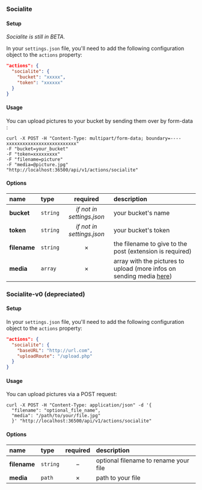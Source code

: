 ### Socialite

#### Setup

_Socialite is still in BETA._

In your `settings.json` file, you'll need to add the following configuration object to the `actions` property:

```json
"actions": {
  "socialite": {
    "bucket": "xxxxx",
    "token": "xxxxxx"
  }
}
```

#### Usage

You can upload pictures to your bucket by sending them over by form-data :

```cURL
curl -X POST -H "Content-Type: multipart/form-data; boundary=----xxxxxxxxxxxxxxxxxxxxxxxxxx"
-F "bucket=your_bucket"
-F "token=xxxxxxxxx"
-F "filename=picture"
-F "media=@picture.jpg"
"http://localhost:36500/api/v1/actions/socialite"
```

#### Options

|name|type|required|description|
|:---|:---|:---:|:---|
|**bucket**|`string`|_if not in settings.json_|your bucket's name|
|**token**|`string`|_if not in settings.json_|your bucket's token|
|**filename**|`string`|&times;|the filename to give to the post (extension is required)|
|**media**|`array`|&times;|array with the pictures to upload (more infos on sending media [here](/postRequest.md))|


### Socialite-v0 (depreciated)

#### Setup

In your `settings.json` file, you'll need to add the following configuration object to the `actions` property:

```json
"actions": {
  "socialite": {
    "baseURL": "http://url.com",
    "uploadRoute": "/upload.php"
  }
}
```

#### Usage

You can upload pictures via a POST request:

```cURL
curl -X POST -H "Content-Type: application/json" -d '{
  "filename": "optional_file_name",
  "media": "/path/to/your/file.jpg"
  }' "http://localhost:36500/api/v1/actions/socialite"
  ```

  #### Options

  |name|type|required|description|
  |:---|:---|:---:|:---|
  |**filename**|`string`|&minus;|optional filename to rename your file|
  |**media**|`path`|&times;|path to your file|
